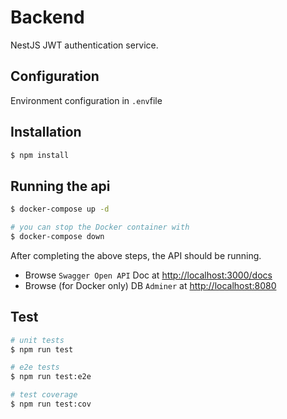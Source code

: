 # Backend

NestJS JWT authentication service.

## Configuration

Environment configuration in `.env`file

## Installation

```bash
$ npm install
```

## Running the api

```bash
$ docker-compose up -d
```

```bash
# you can stop the Docker container with
$ docker-compose down
```

After completing the above steps, the API should be running.

- Browse `Swagger Open API` Doc at [http://localhost:3000/docs](http://localhost:3000/docs)
- Browse (for Docker only) DB `Adminer` at [http://localhost:8080](http://localhost:8080)

## Test

```bash
# unit tests
$ npm run test

# e2e tests
$ npm run test:e2e

# test coverage
$ npm run test:cov
```
